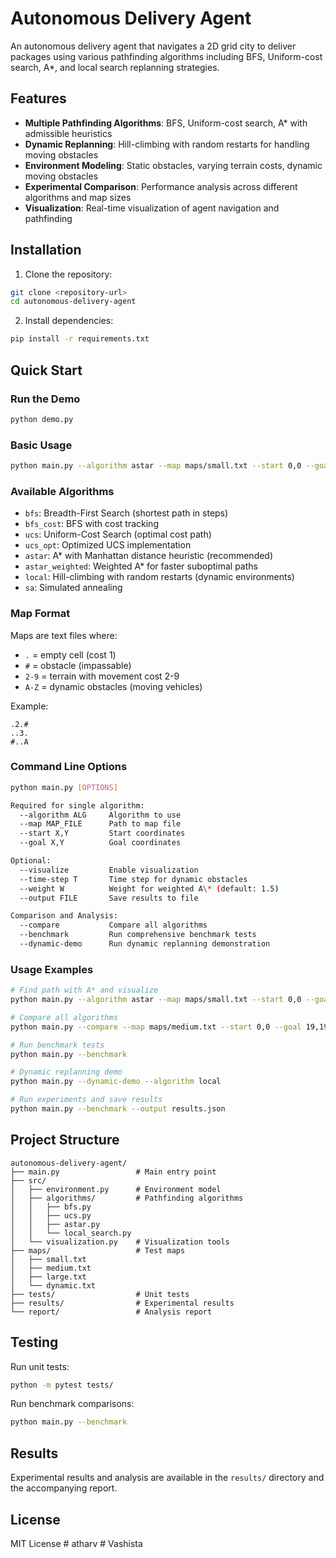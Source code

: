 # Autonomous Delivery Agent

An autonomous delivery agent that navigates a 2D grid city to deliver packages using various pathfinding algorithms including BFS, Uniform-cost search, A\*, and local search replanning strategies.

## Features

- **Multiple Pathfinding Algorithms**: BFS, Uniform-cost search, A\* with admissible heuristics
- **Dynamic Replanning**: Hill-climbing with random restarts for handling moving obstacles
- **Environment Modeling**: Static obstacles, varying terrain costs, dynamic moving obstacles
- **Experimental Comparison**: Performance analysis across different algorithms and map sizes
- **Visualization**: Real-time visualization of agent navigation and pathfinding

## Installation

1. Clone the repository:

```bash
git clone <repository-url>
cd autonomous-delivery-agent
```

2. Install dependencies:

```bash
pip install -r requirements.txt
```

## Quick Start

### Run the Demo

```bash
python demo.py
```

### Basic Usage

```bash
python main.py --algorithm astar --map maps/small.txt --start 0,0 --goal 9,9
```

### Available Algorithms

- `bfs`: Breadth-First Search (shortest path in steps)
- `bfs_cost`: BFS with cost tracking
- `ucs`: Uniform-Cost Search (optimal cost path)
- `ucs_opt`: Optimized UCS implementation
- `astar`: A\* with Manhattan distance heuristic (recommended)
- `astar_weighted`: Weighted A\* for faster suboptimal paths
- `local`: Hill-climbing with random restarts (dynamic environments)
- `sa`: Simulated annealing

### Map Format

Maps are text files where:

- `.` = empty cell (cost 1)
- `#` = obstacle (impassable)
- `2-9` = terrain with movement cost 2-9
- `A-Z` = dynamic obstacles (moving vehicles)

Example:

```
.2.#
..3.
#..A
```

### Command Line Options

```bash
python main.py [OPTIONS]

Required for single algorithm:
  --algorithm ALG     Algorithm to use
  --map MAP_FILE      Path to map file
  --start X,Y         Start coordinates
  --goal X,Y          Goal coordinates

Optional:
  --visualize         Enable visualization
  --time-step T       Time step for dynamic obstacles
  --weight W          Weight for weighted A\* (default: 1.5)
  --output FILE       Save results to file

Comparison and Analysis:
  --compare           Compare all algorithms
  --benchmark         Run comprehensive benchmark tests
  --dynamic-demo      Run dynamic replanning demonstration
```

### Usage Examples

```bash
# Find path with A* and visualize
python main.py --algorithm astar --map maps/small.txt --start 0,0 --goal 9,9 --visualize

# Compare all algorithms
python main.py --compare --map maps/medium.txt --start 0,0 --goal 19,19

# Run benchmark tests
python main.py --benchmark

# Dynamic replanning demo
python main.py --dynamic-demo --algorithm local

# Run experiments and save results
python main.py --benchmark --output results.json
```

## Project Structure

```
autonomous-delivery-agent/
├── main.py                 # Main entry point
├── src/
│   ├── environment.py      # Environment model
│   ├── algorithms/         # Pathfinding algorithms
│   │   ├── bfs.py
│   │   ├── ucs.py
│   │   ├── astar.py
│   │   └── local_search.py
│   └── visualization.py    # Visualization tools
├── maps/                   # Test maps
│   ├── small.txt
│   ├── medium.txt
│   ├── large.txt
│   └── dynamic.txt
├── tests/                  # Unit tests
├── results/                # Experimental results
└── report/                 # Analysis report
```

## Testing

Run unit tests:

```bash
python -m pytest tests/
```

Run benchmark comparisons:

```bash
python main.py --benchmark
```

## Results

Experimental results and analysis are available in the `results/` directory and the accompanying report.

## License

MIT License
#   a t h a r v  
 #   V a s h i s t a  
 